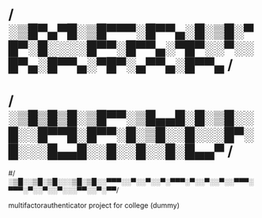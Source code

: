 #  /░▒█▀▄▀█░▒█▀▀▀░█▀▀▄░█░▒█░▀█▀░█░░░░█▀▀░█▀▀▄░▀█▀░░▀░░█▀▄░█▀▀▄░▀█▀░▄▀▀▄░█▀▀▄  /
# / ░▒█▒█▒█░▒█▀▀░▒█▄▄█░█░▒█░░█░░█▀▀█░█▀▀░█░▒█░░█░░░█▀░█░░░█▄▄█░░█░░█░░█░█▄▄▀ /
#/  ░▒█░░▒█░▒█░░░▒█░▒█░░▀▀▀░░▀░░▀░░▀░▀▀▀░▀░░▀░░▀░░▀▀▀░▀▀▀░▀░░▀░░▀░░░▀▀░░▀░▀▀/

multifactorauthenticator project for college
(dummy)
